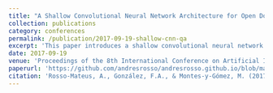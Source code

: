 ```yaml
---
title: "A Shallow Convolutional Neural Network Architecture for Open Domain Question Answering"
collection: publications
category: conferences
permalink: /publication/2017-09-19-shallow-cnn-qa
excerpt: 'This paper introduces a shallow convolutional neural network (CNN) architecture aimed at improving performance in open-domain question answering tasks.'
date: 2017-09-19
venue: 'Proceedings of the 8th International Conference on Artificial Intelligence Applications'
paperurl: 'https://github.com/andresrosso/andresrosso.github.io/blob/master/files/ccc12_2017.pdf'
citation: 'Rosso-Mateus, A., González, F.A., & Montes-y-Gómez, M. (2017). "A Shallow Convolutional Neural Network Architecture for Open Domain Question Answering." <i>Proceedings of the 8th International Conference on Artificial Intelligence Applications</i>.'
---
```

